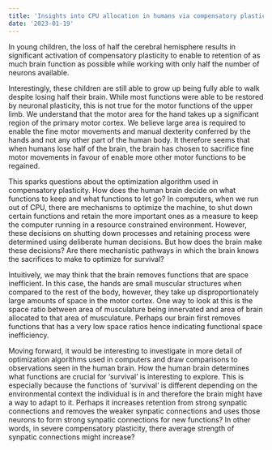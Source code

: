 ```yaml
---
title: 'Insights into CPU allocation in humans via compensatory plasticity'
date: '2023-01-19'
---
```

In young children, the loss of half the cerebral hemisphere results in significant activation of compensatory plasticity to enable to retention of as much brain function as possible while working with only half the number of neurons available.

Interestingly, these children are still able to grow up being fully able to walk despite losing half their brain. While most functions were able to be restored by neuronal plasticity, this is not true for the motor functions of the upper limb. We understand that the motor area for the hand takes up a significant region of the primary motor cortex. We believe large area is required to enable the fine motor movements and manual dexterity conferred by the hands and not any other part of the human body. It therefore seems that when humans lose half of the brain, the brain has chosen to sacrifice fine motor movements in favour of enable more other motor functions to be regained.

This sparks questions about the optimization algorithm used in compensatory plasticity. How does the human brain decide on what functions to keep and what functions to let go? In computers, when we run out of CPU, there are mechanisms to optimize the machine, to shut down certain functions and retain the more important ones as a measure to keep the computer running in a resource constrained environment. However, these decisions on shutting down processes and retaining process were determined using deliberate human decisions. But how does the brain make these decisions? Are there mechanistic pathways in which the brain knows the sacrifices to make to optimize for survival?

Intuitively, we may think that the brain removes functions that are space inefficient. In this case, the hands are small muscular structures when compared to the rest of the body, however, they take up disproportionately large amounts of space in the motor cortex. One way to look at this is the space ratio between area of musculature being innervated and area of brain allocated to that area of musculature. Perhaps our brain first removes functions that has a very low space ratios hence indicating functional space inefficiency.

Moving forward, it would be interesting to investigate in more detail of optimization algorithms used in computers and draw comparisons to observations seen in the human brain. How the human brain determines what functions are crucial for ‘survival’ is interesting to explore. This is especially because the functions of ‘survival’ is different depending on the environmental context the individual is in and therefore the brain might have a way to adapt to it. Perhaps it increases retention from strong synpatic connections and removes the weaker synpatic connections and uses those neurons to form strong synpatic connections for new functions? In other words, in severe compensatory plasticity, there average strength of synpatic connections might increase?